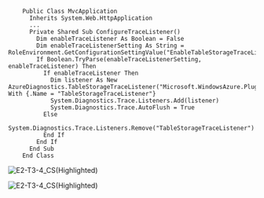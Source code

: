 ````VB.NET
	Public Class MvcApplication
	  Inherits System.Web.HttpApplication
	  ...
	  Private Shared Sub ConfigureTraceListener()
	    Dim enableTraceListener As Boolean = False
	    Dim enableTraceListenerSetting As String = RoleEnvironment.GetConfigurationSettingValue("EnableTableStorageTraceListener")
	    If Boolean.TryParse(enableTraceListenerSetting, enableTraceListener) Then
	      If enableTraceListener Then
	        Dim listener As New AzureDiagnostics.TableStorageTraceListener("Microsoft.WindowsAzure.Plugins.Diagnostics.ConnectionString") With {.Name = "TableStorageTraceListener"}
	        System.Diagnostics.Trace.Listeners.Add(listener)
	        System.Diagnostics.Trace.AutoFlush = True
	      Else
	        System.Diagnostics.Trace.Listeners.Remove("TableStorageTraceListener")
	      End If
	    End If
	  End Sub
	End Class
````


![E2-T3-4_CS(Highlighted)](./images/E2-T3-4_CS(Highlighted&gt).png?raw=true "E2-T3-4_CS(Highlighted)")


![E2-T3-4_CS(Highlighted)](./images/E2-T3-4_CS_Highlighted.png?raw=true "E2-T3-4_CS(Highlighted)")
